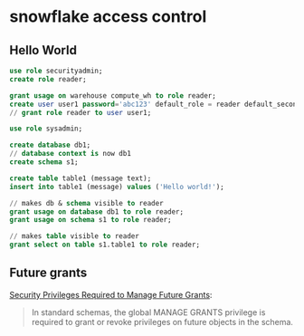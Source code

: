 # snowflake access control

## Hello World

```sql
use role securityadmin;
create role reader;

grant usage on warehouse compute_wh to role reader;
create user user1 password='abc123' default_role = reader default_secondary_roles = ('ALL') must_change_password = true;
// grant role reader to user user1;

use role sysadmin;

create database db1;
// database context is now db1
create schema s1;

create table table1 (message text);
insert into table1 (message) values ('Hello world!');

// makes db & schema visible to reader
grant usage on database db1 to role reader;
grant usage on schema s1 to role reader;

// makes table visible to reader
grant select on table s1.table1 to role reader;
```

## Future grants

[Security Privileges Required to Manage Future Grants](https://docs.snowflake.com/en/user-guide/security-access-control-configure.html#security-privileges-required-to-manage-future-grants):

> In standard schemas, the global MANAGE GRANTS privilege is required to grant or revoke privileges on future objects in the schema.
